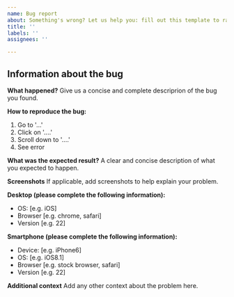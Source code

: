 ```yaml
---
name: Bug report
about: Something's wrong? Let us help you: fill out this template to raise a bug to us.
title: ''
labels: ''
assignees: ''

---
```


## Information about the bug

**What happened?**
Give us a concise and complete descriprion of the bug you found.

**How to reproduce the bug:**
1. Go to '...'
2. Click on '....'
3. Scroll down to '....'
4. See error

**What was the expected result?**
A clear and concise description of what you expected to happen.

**Screenshots**
If applicable, add screenshots to help explain your problem.

**Desktop (please complete the following information):**
 - OS: [e.g. iOS]
 - Browser [e.g. chrome, safari]
 - Version [e.g. 22]

**Smartphone (please complete the following information):**
 - Device: [e.g. iPhone6]
 - OS: [e.g. iOS8.1]
 - Browser [e.g. stock browser, safari]
 - Version [e.g. 22]

**Additional context**
Add any other context about the problem here.
